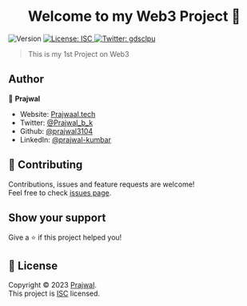 <h1 align="center">Welcome to my Web3 Project 👋</h1>
<p>
  <img alt="Version" src="https://img.shields.io/badge/version-0.0.1-blue.svg?cacheSeconds=2592000" />
  <a href="LICENCE" target="_blank">
    <img alt="License: ISC" src="https://img.shields.io/badge/License-ISC-yellow.svg" />
  </a>
  <a href="https://twitter.com/Prajwal_b_k" target="_blank">
    <img alt="Twitter: gdsclpu" src="https://img.shields.io/twitter/follow/Prajwal_b_k.svg?style=social" />
  </a>
</p>

> This is my 1st Project on Web3


## Author

👤 **Prajwal**

* Website: [Prajwaal.tech](http://prajwaal.tech)
* Twitter: [@Prajwal_b_k](https://twitter.com/Prajwal_b_k)
* Github: [@prajwal3104](https://github.com/prajwal3104)
* LinkedIn: [@prajwal-kumbar](https://www.linkedin.com/in/prajwal-kumbar)

## 🤝 Contributing

Contributions, issues and feature requests are welcome!<br />Feel free to check [issues page](https://github.com/prajwal3104/1st-Web3-Project/issues). 

## Show your support

Give a ⭐️ if this project helped you!

## 📝 License

Copyright © 2023 [Prajwal](https://github.com/prajwal3104).<br />
This project is [ISC](LICENCE) licensed.
